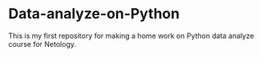 # Data-analyze-on-Python
This is my first repository for making a home work  on Python data analyze course for Netology.
